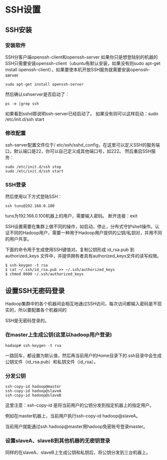 # SSH设置

## SSH安装

### 安装软件
SSH分客户端openssh-client和openssh-server
如果你只是想登陆别的机器的SSH只需要安装openssh-client（ubuntu有默认安装，如果没有则sudo apt-get install openssh-client），如果要使本机开放SSH服务就需要安装openssh-server
```
sudo apt-get install openssh-server
```
然后确认sshserver是否启动了：
```
ps -e |grep ssh
```
如果看到sshd那说明ssh-server已经启动了。
如果没有则可以这样启动：sudo /etc/init.d/ssh start

### 修改配置
ssh-server配置文件位于/ etc/ssh/sshd_config，在这里可以定义SSH的服务端口，默认端口是22，你可以自己定义成其他端口号，如222。
然后重启SSH服务：
```
sudo /etc/init.d/ssh stop
sudo /etc/init.d/ssh start
```
### SSH登录
然后使用以下方式登陆SSH：
```
ssh tuns@192.168.0.100 
```
tuns为192.168.0.100机器上的用户，需要输入密码。
断开连接：exit

SSH设置需要在集群上做不同的操作，如启动，停止，分布式守护shell操作。认证不同的Hadoop用户，需要一种用于Hadoop用户提供的公钥/私钥对，并用不同的用户共享。

下面的命令用于生成使用SSH键值对。复制公钥形成 id_rsa.pub 到authorized_keys 文件中，并提供拥有者具有authorized_keys文件的读写权限。
```
$ ssh-keygen -t rsa 
$ cat ~/.ssh/id_rsa.pub >> ~/.ssh/authorized_keys 
$ chmod 0600 ~/.ssh/authorized_keys 
```
## 设置SSH无密码登录
Hadoop集群中的各个机器间会相互地通过SSH访问，每次访问都输入密码是不现实的，所以要配置各个机器间的

SSH是无密码登录的。

### 在master上生成公钥(这里以hadoop用户登录)
```
hadoop# ssh-keygen -t rsa
```
一路回车，都设置为默认值，然后再当前用户的Home目录下的.ssh目录中会生成公钥文件（id_rsa.pub）和私钥文件（id_rsa）。

### 分发公钥
```
ssh-copy-id hadoop@master
ssh-copy-id hadoop@slaveA
ssh-copy-id hadoop@slaveB
```
这里注意：ssh-copy-id 是将当前用户的公钥分发到指定机器上的指定用户。

例如在master机器上，当前用户执行ssh-copy-id hadoop@slaveA。

当前用户就能通过ssh hadoop@master用hadoop免密账号登录master。

### 设置slaveA、slaveB到其他机器的无密钥登录

同样的在slaveA、slaveB上生成公钥和私钥后，将公钥分发到三台机器上。